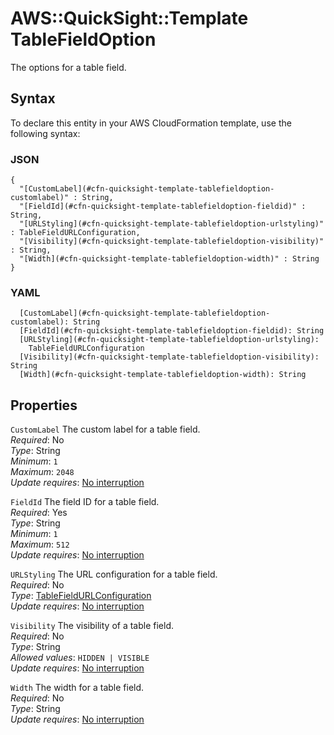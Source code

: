 # AWS::QuickSight::Template TableFieldOption<a name="aws-properties-quicksight-template-tablefieldoption"></a>

The options for a table field\.

## Syntax<a name="aws-properties-quicksight-template-tablefieldoption-syntax"></a>

To declare this entity in your AWS CloudFormation template, use the following syntax:

### JSON<a name="aws-properties-quicksight-template-tablefieldoption-syntax.json"></a>

```
{
  "[CustomLabel](#cfn-quicksight-template-tablefieldoption-customlabel)" : String,
  "[FieldId](#cfn-quicksight-template-tablefieldoption-fieldid)" : String,
  "[URLStyling](#cfn-quicksight-template-tablefieldoption-urlstyling)" : TableFieldURLConfiguration,
  "[Visibility](#cfn-quicksight-template-tablefieldoption-visibility)" : String,
  "[Width](#cfn-quicksight-template-tablefieldoption-width)" : String
}
```

### YAML<a name="aws-properties-quicksight-template-tablefieldoption-syntax.yaml"></a>

```
  [CustomLabel](#cfn-quicksight-template-tablefieldoption-customlabel): String
  [FieldId](#cfn-quicksight-template-tablefieldoption-fieldid): String
  [URLStyling](#cfn-quicksight-template-tablefieldoption-urlstyling):
    TableFieldURLConfiguration
  [Visibility](#cfn-quicksight-template-tablefieldoption-visibility): String
  [Width](#cfn-quicksight-template-tablefieldoption-width): String
```

## Properties<a name="aws-properties-quicksight-template-tablefieldoption-properties"></a>

`CustomLabel` <a name="cfn-quicksight-template-tablefieldoption-customlabel"></a>
The custom label for a table field\.  
_Required_: No  
_Type_: String  
_Minimum_: `1`  
_Maximum_: `2048`  
_Update requires_: [No interruption](https://docs.aws.amazon.com/AWSCloudFormation/latest/UserGuide/using-cfn-updating-stacks-update-behaviors.html#update-no-interrupt)

`FieldId` <a name="cfn-quicksight-template-tablefieldoption-fieldid"></a>
The field ID for a table field\.  
_Required_: Yes  
_Type_: String  
_Minimum_: `1`  
_Maximum_: `512`  
_Update requires_: [No interruption](https://docs.aws.amazon.com/AWSCloudFormation/latest/UserGuide/using-cfn-updating-stacks-update-behaviors.html#update-no-interrupt)

`URLStyling` <a name="cfn-quicksight-template-tablefieldoption-urlstyling"></a>
The URL configuration for a table field\.  
_Required_: No  
_Type_: [TableFieldURLConfiguration](aws-properties-quicksight-template-tablefieldurlconfiguration.md)  
_Update requires_: [No interruption](https://docs.aws.amazon.com/AWSCloudFormation/latest/UserGuide/using-cfn-updating-stacks-update-behaviors.html#update-no-interrupt)

`Visibility` <a name="cfn-quicksight-template-tablefieldoption-visibility"></a>
The visibility of a table field\.  
_Required_: No  
_Type_: String  
_Allowed values_: `HIDDEN | VISIBLE`  
_Update requires_: [No interruption](https://docs.aws.amazon.com/AWSCloudFormation/latest/UserGuide/using-cfn-updating-stacks-update-behaviors.html#update-no-interrupt)

`Width` <a name="cfn-quicksight-template-tablefieldoption-width"></a>
The width for a table field\.  
_Required_: No  
_Type_: String  
_Update requires_: [No interruption](https://docs.aws.amazon.com/AWSCloudFormation/latest/UserGuide/using-cfn-updating-stacks-update-behaviors.html#update-no-interrupt)
